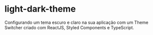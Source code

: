 # light-dark-theme
Configurando um tema escuro e claro na sua aplicação com um Theme Switcher criado com ReactJS, Styled Components e TypeScript. 
